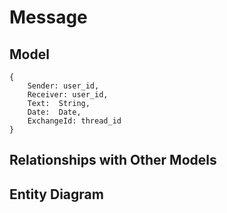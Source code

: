 # Message

## Model

```tsx
{
    Sender: user_id,
    Receiver: user_id,
    Text:  String,
    Date:  Date,
    ExchangeId: thread_id
}
```

## Relationships with Other Models

## Entity Diagram
